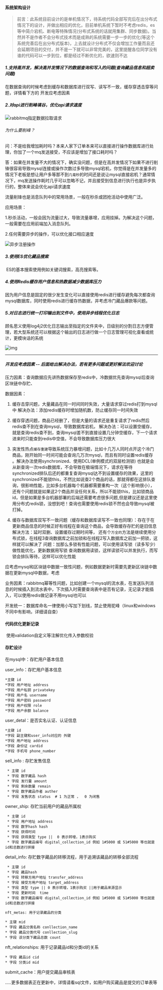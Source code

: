 #### 系统架构设计

> 前言：此系统目前设计的是单机情况下，待系统代码全部写完后在出分布式情况下的设计，并做出相应的优化，目前单机系统下暂时不考虑redis，es等中简介宕机、断电等特殊情况(分布式系统的话就用集群、同步数据)。当然并不是作者不会分布式技术而是成熟的系统需要一步一步的优化(等这个系统完善后在出分布式版本)，上去就设计分布式不仅会增加工作量而且还会延期项目的交付，并不是一下就可以非常完美的，这里提醒各位同学没有谁的代码可以一步到位，都是经过不断优化的，欲速则不达

##### 1.支持高并发，解决高并发情况下的数据查询和写入的问题(查询藏品信息和超卖问题)

在数据查询的时候考虑到缓存和数据库进行双写、读写不一致，缓存穿透击穿等问题，详情看下方的 开发应考虑因素

##### 2.对api进行削峰填谷，优化api请求速度

![rabbitmq指定数据拉取请求](%E7%B3%BB%E7%BB%9F%E6%9E%B6%E6%9E%84%E4%BB%A3%E7%A0%81%E8%AE%BE%E8%AE%A1.assets/rabbitmq%E6%8C%87%E5%AE%9A%E6%95%B0%E6%8D%AE%E6%8B%89%E5%8F%96%E8%AF%B7%E6%B1%82.png)

###### 为什么要削峰？

问：不是给我增加耗时吗？本来人家下订单本来可以直接进行操作数据库进行处理，你加了一个mq发送接受，不应该是增加了接口耗时吗？

答：如果在并发量不大的情况下，确实没问题，但是在高并发情况下如果不进行削锋很容易导致mysql连接或操作次数过多导致mysql宕机，你觉得是在并发量多的情况下老板是想让用户多等那不到`几毫秒`的时间还是说让mysql直接宕机？通常情况下，mq发送操作耗时几乎可以忽略不记，并且接受到信息进行执行也是异步执行的，整体来说会优化api请求速度

流量削锋也是消息队列中的常用场景，一般在秒杀或团抢活动中使用广泛。

应用场景：

1.秒杀活动，一般会因为流量过大，导致流量暴增，应用挂掉。为解决这个问题，一般需要在应用前端加入消息队列。	

2.任何需要异步的操作，可以优化接口相应速度

![异步注册操作](%E7%B3%BB%E7%BB%9F%E6%9E%B6%E6%9E%84%E4%BB%A3%E7%A0%81%E8%AE%BE%E8%AE%A1.assets/%E5%BC%82%E6%AD%A5%E6%B3%A8%E5%86%8C%E6%93%8D%E4%BD%9C.png)

##### 3.使用ES优化藏品搜索

​	ES的基本搜索使用例如关键词搜索，高亮搜索等。

##### 4.使用Redis缓存用户信息和热数据减少数据库压力

​	因为用户信息是固定的很少发生变化可以直接使用redis进行缓存避免每次都查询mysql数据库，同时使用redis进行缓存热数据，并考虑冷门藏品爆款等问题。

##### 5.对日志进行统一打印输出到文件中，使用异步线程优化日志

​	顾名思义使用log4j2优化日志输出至指定的文件夹中，日级别的分割日志方便管理，若大型系统还可以根据这个输出的日志进行做一个日志管理可视化查看或统计，更模块话的系统

![img](%E7%B3%BB%E7%BB%9F%E6%9E%B6%E6%9E%84%E4%BB%A3%E7%A0%81%E8%AE%BE%E8%AE%A1.assets/184329_a931b0a9_87650.png)

---

##### 开发应考虑因素 -- 后面给出解决办法，若有更多问题或更好解法欢迎讨论

压力因素：查询数据应先讲热数据保存至redis中，冷数据优先查询mysql后查询区块链中存贮、

数据因素：

  1. 缓存击穿问题，大量藏品在同一时间同时失效，大量请求穿过redis打到mysql中
     解决办法：添加redis缓存时增加随机数，防止缓存同一时间失效

  2. 缓存穿透问题，商品已经删了，但是大量的请求还是重复请求了redis然后redis查不到在查询mysql，导致数据库宕机，
     解决办法：可以设置空缓存，就是查询redis查不到，查询mysql差不到直接设置几分钟空缓存，下一个请求进来时只能查到redis中空值，不会导致数据库压力很大

  3. 突发性热点`缓存重建`导致系统压力暴增问题，比如十几万人同时点开这个冷门商品，刚开始同一时间可能会查询几万次mysql，而且有同时设置redis缓存 。解决办法使用synchronized、使用DCL(单例模式的双层检测锁) 也就是会从新查询一次redis数据库，不会导致在极端情况下，请求在等待synchronized排队后还的都重复查询mysql达不到设置缓存的效果，这里的synchronized不能锁this，不然比如说查2个商品的话，那就得都在这排队查询，很影响性能，比如多台机器每个机器都需要重构一次（这个影响很小），还有个问题就是如果这2个商品并没任何关系，所以不能锁this，比如锁商品id，但是如果是多台机器部署的后端还需要考虑很多问题,但是建议还是这里使用分布式redis锁，没想到吧！查询也需要使用redis锁不然也会导致mysql被打掉。

  4. 缓存与数据库双写不一致问题（缓存和数据库读写不一致也同理）：存在于在更新商品信息的时候正好有线程在查询这个商品，会导致缓存存贮的是旧信息
     解决方法：延时双删、设置缓存过期时间等，
     还有个`万全的`方法是继续使用分布式锁，在线程3查询数据库之前加锁和在线程2写入数据库之前加一把锁，这样就可以解决了
     问题：加那么多锁有性能问题，可以使用读写锁（读多写少）做性能优化，更新数据用写锁
     查询数据用读锁，这样读锁可以并发执行，而写锁会排队等待，这样可以优化性能
     	

应考虑mysql和区块链中数据一致性问题，例如数据更新时需要先更新区块链中数据在更新mysql中数据，考虑

业务因素：rabbitmq幂等性问题，比如创建一个mysql的流水表，在发送队列消息的时候插入到流水表中，下次插入时需要查询表中是否有记录，无记录才能插入，可以使用redis做记录不用mysql也可以

开发统一：数据库命名一律使用小写加下划线，禁止使用驼峰（linux和windows不同中有影响，详细请自查）

#### 代码优化更新记录

​	使用validation自定义等注解优化传入参数校验

#### 存贮设计

在mysql中：存贮用户基本信息

user_info：存贮用户基本信息 

```
*主键 id
*字段 用户地址 address
*字段 用户私钥 privatekey
*字段 用户名 username
*字段 用户密码 password
*字段 用户权限 role
*字段 用户余额 balance
```

user_detal：是否实名认证、认证信息

```
*主键 id
*字段 副主键和user_info对应的 外键
*字段 用户地址 address
*字段 身份证 cardid
*字段 手机号 phone_number
```

sell_info : 存贮发售信息

```
 * 主键 id
 * 字段 数字藏品 hash
 * 字段 发行量 amount
 * 字段 剩余数量 remain
 * 字段 数字藏品作者 auther
 * 字段 发售状态 status  # 1 为正常 ，  0 为闭售
```

owner_ship: 存贮当前用户的藏品所属权

```
 * 主键 id
 * 字段 用户地址 address
 * 字段 数字hash hash
 * 字段 获得时间
 * 字段 获得类型 type ||  0 表示转增，1表示购买
 * 字段 数字藏品编号 digital_collection_id 例如 1#5000 或 51#5000 等也就是id和总数进行拼接
```

detail_info: 存贮数字藏品的转移流程，用于追溯该藏品的转移全部流程

```
 * 主键 id
 * 字段 藏品hash
 * 字段 转移方用户地址 transfer_address
 * 字段 接受方用户地址 target_address
 * 字段 类型 type || 0 表示转增，1表示购买 ||用于藏品来源显示
 * 字段 更新时间  time
 * 字段 数字藏品编号 digital_collection_id 例如 1#5000 或 51#5000 等也就是id和总数进行拼接
```

 	nft_metas: 用于记录藏品的分类

```
* 主键 mid
* 字段 藏品分类名称 conllection_name
* 字段 藏品分类代号 conllection_slug
* 字段 该分类下藏品总数 count
```

nft_relationships: 用于记录藏品id和分类id的关系

```
* 字段 藏品id cid
* 字段 分类id mid
```

submit_cache：用户提交藏品审核表

.....更多数据表正在更新中，详情请看sql文件，如用户购买藏品是提交的订单表等